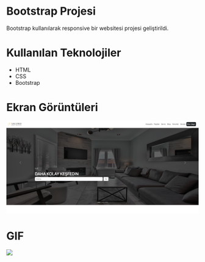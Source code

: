 # Bootstrap Projesi
Bootstrap kullanılarak responsive bir websitesi projesi geliştirildi.

# Kullanılan Teknolojiler
- HTML
- CSS
- Bootstrap

# Ekran Görüntüleri
![](images/bootstrap.png)

# GIF
![](images/bootstrap.gif)